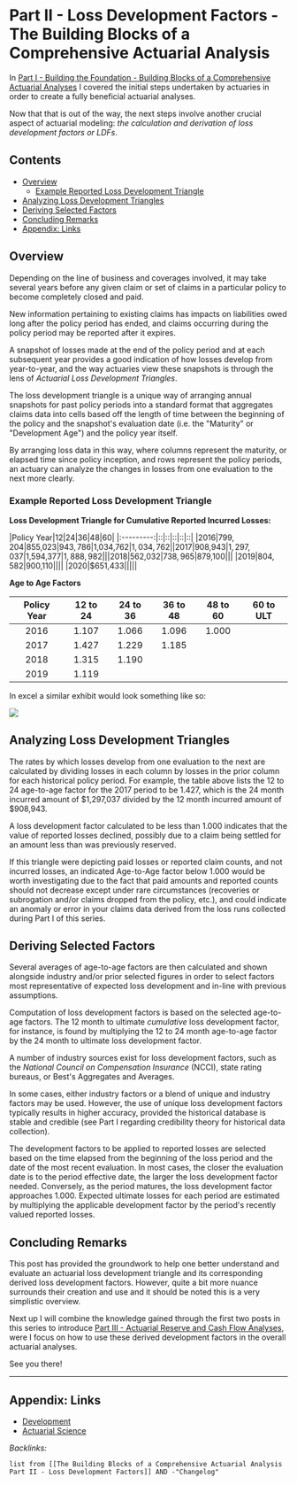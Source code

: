 # Part II - Loss Development Factors - The Building Blocks of a Comprehensive Actuarial Analysis

In [Part I - Building the Foundation - Building Blocks of a Comprehensive Actuarial Analyses](Part%20I%20-%20Building%20the%20Foundation%20-%20Building%20Blocks%20of%20a%20Comprehensive%20Actuarial%20Analyses.md) I covered the initial steps undertaken by actuaries in order to create a fully beneficial actuarial analyses. 

Now that that is out of the way, the next steps involve another crucial aspect of actuarial modeling: *the calculation and derivation of loss development factors or LDFs*.

## Contents

* [Overview](Part%20II%20-%20Loss%20Development%20Factors%20-%20The%20Building%20Blocks%20of%20a%20Comprehensive%20Actuarial%20Analysis.md#overview)
  * [Example Reported Loss Development Triangle](Part%20II%20-%20Loss%20Development%20Factors%20-%20The%20Building%20Blocks%20of%20a%20Comprehensive%20Actuarial%20Analysis.md#example-reported-loss-development-triangle)
* [Analyzing Loss Development Triangles](Part%20II%20-%20Loss%20Development%20Factors%20-%20The%20Building%20Blocks%20of%20a%20Comprehensive%20Actuarial%20Analysis.md#analyzing-loss-development-triangles)
* [Deriving Selected Factors](Part%20II%20-%20Loss%20Development%20Factors%20-%20The%20Building%20Blocks%20of%20a%20Comprehensive%20Actuarial%20Analysis.md#deriving-selected-factors)
* [Concluding Remarks](Part%20II%20-%20Loss%20Development%20Factors%20-%20The%20Building%20Blocks%20of%20a%20Comprehensive%20Actuarial%20Analysis.md#concluding-remarks)
* [Appendix: Links](Part%20II%20-%20Loss%20Development%20Factors%20-%20The%20Building%20Blocks%20of%20a%20Comprehensive%20Actuarial%20Analysis.md#appendix-links)

## Overview

Depending on the line of business and coverages involved, it may take several years before any given claim or set of claims in a particular policy to become completely closed and paid.

New information pertaining to existing claims has impacts on liabilities owed long after the policy period has ended, and claims occurring during the policy period may be reported after it expires. 

A snapshot of losses made at the end of the policy period and at each subsequent year provides a good indication of how losses develop from year-to-year, and the way actuaries view these snapshots is through the lens of *Actuarial Loss Development Triangles*.

The loss development triangle is a unique way of arranging annual snapshots for past policy periods into a standard format that aggregates claims data into cells based off the length of time between the beginning of the policy and the snapshot's evaluation date (i.e. the "Maturity" or "Development Age") and the policy year itself. 

By arranging loss data in this way, where columns represent the maturity, or elapsed time since policy inception, and rows represent the policy periods, an actuary can analyze the changes in losses from one evaluation to the next more clearly.

### Example Reported Loss Development Triangle

**Loss Development Triangle for Cumulative Reported Incurred Losses:**

|Policy Year|12|24|36|48|60|
|:---------:|::|::|::|::|::|
|2016|$799,204|$855,023|$943,786|$1,034,762|$1,034,762|
|2017|$908,943|$1,297,037|$1,594,377|$1,888,982||
|2018|$562,032|$738,965|$879,100|||
|2019|$804,582|$900,110||||
|2020|$651,433|||||

**Age to Age Factors**

|Policy Year|12 to 24|24 to 36|36 to 48|48 to 60|60 to ULT|
|:---------:|:------:|:------:|:------:|:------:|:-------:|
|2016|1.107|1.066|1.096|1.000||
|2017|1.427|1.229|1.185|||
|2018|1.315|1.190||||
|2019|1.119|||||

In excel a similar exhibit would look something like so:

![](https://i.imgur.com/OWW8z6e.png)

## Analyzing Loss Development Triangles

The rates by which losses develop from one evaluation to the next are calculated by dividing losses in each column by losses in the prior column for each historical policy period. For example, the table above lists the 12 to 24 age-to-age factor for the 2017 period to be 1.427, which is the 24 month incurred amount of $1,297,037 divided by the 12 month incurred amount of $908,943. 

A loss development factor calculated to be less than 1.000 indicates that the value of reported losses declined, possibly due to a claim being settled for an amount less than was previously reserved.

If this triangle were depicting paid losses or reported claim counts, and not incurred losses, an indicated Age-to-Age factor below 1.000 would be worth investigating due to the fact that paid amounts and reported counts should not decrease except under rare circumstances (recoveries or subrogation and/or claims dropped from the policy, etc.), and could indicate an anomaly or error in your claims data derived from the loss runs collected during Part I of this series.

## Deriving Selected Factors

Several averages of age-to-age factors are then calculated and shown alongside industry and/or prior selected figures in order to select factors most representative of expected loss development and in-line with previous assumptions. 

Computation of loss development factors is based on the selected age-to-age factors. The 12 month to ultimate *cumulative* loss development factor, for instance, is found by multiplying the 12 to 24 month age-to-age factor by the 24 month to ultimate loss development factor.

A number of industry sources exist for loss development factors, such as the *National Council on Compensation Insurance* (NCCI), state rating bureaus, or Best's Aggregates and Averages. 

In some cases, either industry factors or a blend of unique and industry factors may be used. However, the use of unique loss development factors typically results in higher accuracy, provided the historical database is stable and credible (see Part I regarding credibility theory for historical data collection).

The development factors to be applied to reported losses are selected based on the time elapsed from the beginning of the loss period and the date of the most recent evaluation. In most cases, the closer the evaluation date is to the period effective date, the larger the loss development factor needed. Conversely, as the period matures, the loss development factor approaches 1.000. Expected ultimate losses for each period are estimated by multiplying the applicable development factor by the period's recently valued reported losses.

## Concluding Remarks

This post has provided the groundwork to help one better understand and evaluate an actuarial loss development triangle and its corresponding derived loss development factors. However, quite a bit more nuance surrounds their creation and use and it should be noted this is a very simplistic overview. 

Next up I will combine the knowledge gained through the first two posts in this series to introduce [Part III - Actuarial Reserve and Cash Flow Analyses](Part%20III%20-%20Actuarial%20Reserve%20and%20Cash%20Flow%20Analyses.md), were I focus on how to use these derived development factors in the overall actuarial analyses.

See you there!

---

## Appendix: Links

* [Development](../../../MOCs/Development.md)
* [Actuarial Science](../../../MOCs/Actuarial%20Science.md)

*Backlinks:*

````dataview
list from [[The Building Blocks of a Comprehensive Actuarial Analysis Part II - Loss Development Factors]] AND -"Changelog"
````
